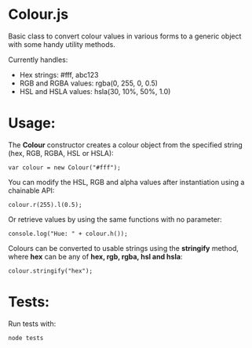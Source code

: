 Colour.js
=========

Basic class to convert colour values in various forms to a generic object with some handy utility methods.

Currently handles:
- Hex strings: #fff, abc123
- RGB and RGBA values: rgba(0, 255, 0, 0.5)
- HSL and HSLA values: hsla(30, 10%, 50%, 1.0)

Usage:
======
	
The **Colour** constructor creates a colour object from the specified string (hex, RGB, RGBA, HSL or HSLA):

    var colour = new Colour("#fff");
    
You can modify the HSL, RGB and alpha values after instantiation using a chainable API:

    colour.r(255).l(0.5);
    
Or retrieve values by using the same functions with no parameter:

    console.log("Hue: " + colour.h());
    
Colours can be converted to usable strings using the **stringify** method, where **hex** can be any of **hex, rgb, rgba, hsl and hsla**:

    colour.stringify("hex");
        
Tests:
======

Run tests with:

    node tests
